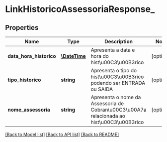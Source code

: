 # LinkHistoricoAssessoriaResponse_

## Properties
Name | Type | Description | Notes
------------ | ------------- | ------------- | -------------
**data_hora_historico** | [**\DateTime**](\DateTime.md) | Apresenta a data e hora do hist\u00C3\u00B3rico | [optional] 
**tipo_historico** | **string** | Apresenta o tipo do hist\u00C3\u00B3rico podendo ser ENTRADA ou SAIDA | [optional] 
**nome_assessoria** | **string** | Apresenta o nome da Assessoria de Cobran\u00C3\u00A7a relacionada ao hist\u00C3\u00B3rico | [optional] 

[[Back to Model list]](../README.md#documentation-for-models) [[Back to API list]](../README.md#documentation-for-api-endpoints) [[Back to README]](../README.md)


